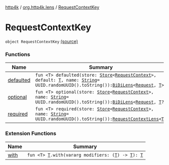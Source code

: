 [http4k](../../index.md) / [org.http4k.lens](../index.md) / [RequestContextKey](./index.md)

# RequestContextKey

`object RequestContextKey` [(source)](https://github.com/http4k/http4k/blob/master/http4k-core/src/main/kotlin/org/http4k/lens/RequestContextKey.kt#L12)

### Functions

| Name | Summary |
|---|---|
| [defaulted](defaulted.md) | `fun <T> defaulted(store: `[`Store`](../../org.http4k.core/-store/index.md)`<`[`RequestContext`](../../org.http4k.core/-request-context/index.md)`>, default: `[`T`](defaulted.md#T)`, name: `[`String`](https://kotlinlang.org/api/latest/jvm/stdlib/kotlin/-string/index.html)` = UUID.randomUUID().toString()): `[`BiDiLens`](../-bi-di-lens/index.md)`<`[`Request`](../../org.http4k.core/-request/index.md)`, `[`T`](defaulted.md#T)`>` |
| [optional](optional.md) | `fun <T> optional(store: `[`Store`](../../org.http4k.core/-store/index.md)`<`[`RequestContext`](../../org.http4k.core/-request-context/index.md)`>, name: `[`String`](https://kotlinlang.org/api/latest/jvm/stdlib/kotlin/-string/index.html)` = UUID.randomUUID().toString()): `[`BiDiLens`](../-bi-di-lens/index.md)`<`[`Request`](../../org.http4k.core/-request/index.md)`, `[`T`](optional.md#T)`?>` |
| [required](required.md) | `fun <T> required(store: `[`Store`](../../org.http4k.core/-store/index.md)`<`[`RequestContext`](../../org.http4k.core/-request-context/index.md)`>, name: `[`String`](https://kotlinlang.org/api/latest/jvm/stdlib/kotlin/-string/index.html)` = UUID.randomUUID().toString()): `[`RequestContextLens`](../-request-context-lens.md)`<`[`T`](required.md#T)`>` |

### Extension Functions

| Name | Summary |
|---|---|
| [with](../../org.http4k.core/with.md) | `fun <T> `[`T`](../../org.http4k.core/with.md#T)`.with(vararg modifiers: (`[`T`](../../org.http4k.core/with.md#T)`) -> `[`T`](../../org.http4k.core/with.md#T)`): `[`T`](../../org.http4k.core/with.md#T) |
